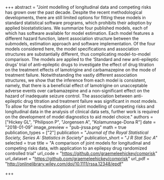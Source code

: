 +++
abstract = "Joint modelling of longitudinal data and competing risks has grown over the past decade. Despite the recent methodological developments, there are still limited options for fitting these models in standard statistical software programs, which prohibits their adoption by applied biostatisticians. We summarize four published models, each of which has software available for model estimation. Each model features a different hazard function, latent association structure between the submodels, estimation approach and software implementation. Of the four models considered here, the model specifications and association structures are substantially different, thus complicating model-to-model comparison. The models are applied to the ‘Standard and new anti-epileptic drugs’ trial of anti-epileptic drugs to investigate the effect of drug titration on the treatment effects of lamotrigine and carbamazepine on the mode of treatment failure. Notwithstanding the vastly different association structures, we show that the inference from each model is consistent, namely, that there is a beneficial effect of lamotrigine on unacceptable adverse events over carbamazepine and a non-significant effect on the hazard of inadequate seizure control. The association between anti-epileptic drug titration and treatment failure was significant in most models. To allow for the routine adoption of joint modelling of competing risks and longitudinal data in the analysis of clinical data sets, further work is required on the development of model diagnostics to aid model choice."
authors = ["Hickey GL", "Philipson P", "Jorgensen A", "Kolamunnage-Dona R"]
date = "2018-01-09"
image_preview = "pub-jrssa.png"
math = true
publication_types = ["2"]
publication = "*Journal of the Royal Statistical Society, Series A: Statistics in Society*"
publication_short = "*J R Stat Soc A*"
selected = true
title = "A comparison of joint models for longitudinal and competing risks data, with application to an epilepsy drug randomized controlled trial"
url_code = "https://github.com/graemeleehickey/comprisk"
url_dataset = "https://github.com/graemeleehickey/comprisk"
url_pdf = "http://onlinelibrary.wiley.com/doi/10.1111/rssa.12348/epdf"

+++
